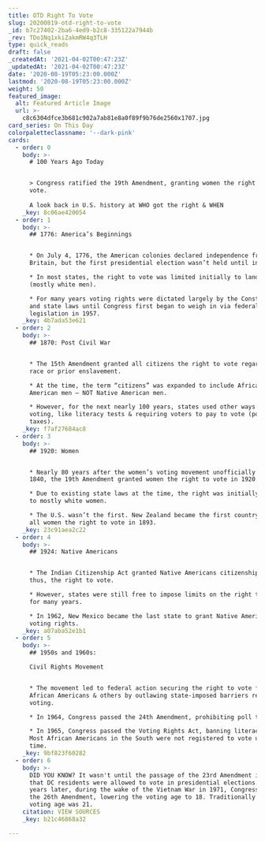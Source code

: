 ```yaml
---
title: OTD Right To Vote
slug: 20200819-otd-right-to-vote
_id: b7c27402-2ba6-4ed9-b2c8-335122a7944b
_rev: TDo1Nq1xkiZakmRW4q3TLH
type: quick_reads
draft: false
_createdAt: '2021-04-02T00:47:23Z'
_updatedAt: '2021-04-02T00:47:23Z'
date: '2020-08-19T05:23:00.000Z'
lastmod: '2020-08-19T05:23:00.000Z'
weight: 50
featured_image:
  alt: Featured Article Image
  url: >-
    c8c6304dfce3b681c902a7ab81e8a0f89f9b76de2560x1707.jpg
card_series: On This Day
colorpaletteclassname: '--dark-pink'
cards:
  - order: 0
    body: >-
      # 100 Years Ago Today


      > Congress ratified the 19th Amendment, granting women the right to
      vote.  
        
      A look back in U.S. history at WHO got the right & WHEN
    _key: 8c06ae420054
  - order: 1
    body: >-
      ## 1776: America’s Beginnings


      * On July 4, 1776, the American colonies declared independence from Great
      Britain, but the first presidential election wasn’t held until in 1789.

      * In most states, the right to vote was limited initially to land owners
      (mostly white men).

      * For many years voting rights were dictated largely by the Constitution
      and state laws until Congress first began to weigh in via federal
      legislation in 1957.
    _key: 4b7ada53e621
  - order: 2
    body: >-
      ## 1870: Post Civil War


      * The 15th Amendment granted all citizens the right to vote regardless of
      race or prior enslavement.

      * At the time, the term “citizens” was expanded to include African
      American men – NOT Native American men.

      * However, for the next nearly 100 years, states used other ways to limit
      voting, like literacy tests & requiring voters to pay to vote (poll
      taxes).
    _key: f7af27684ac8
  - order: 3
    body: >-
      ## 1920: Women


      * Nearly 80 years after the women’s voting movement unofficially began in
      1840, the 19th Amendment granted women the right to vote in 1920.

      * Due to existing state laws at the time, the right was initially limited
      to mostly white women.

      * The U.S. wasn’t the first. New Zealand became the first country to grant
      all women the right to vote in 1893.
    _key: 23c91aea2c22
  - order: 4
    body: >-
      ## 1924: Native Americans


      * The Indian Citizenship Act granted Native Americans citizenship, and
      thus, the right to vote.

      * However, states were still free to impose limits on the right to vote
      for many years.

      * In 1962, New Mexico became the last state to grant Native Americans
      voting rights.
    _key: a07aba52e1b1
  - order: 5
    body: >-
      ## 1950s and 1960s:  

      Civil Rights Movement


      * The movement led to federal action securing the right to vote for
      African Americans & others by outlawing state-imposed barriers restricting
      voting.

      * In 1964, Congress passed the 24th Amendment, prohibiting poll taxes.

      * In 1965, Congress passed the Voting Rights Act, banning literacy tests.
      Most African Americans in the South were not registered to vote until this
      time.
    _key: 9bf823f60282
  - order: 6
    body: >-
      DID YOU KNOW? It wasn't until the passage of the 23rd Amendment in 1961
      that DC residents were allowed to vote in presidential elections. Ten
      years later, during the wake of the Vietnam War in 1971, Congress passed
      the 26th Amendment, lowering the voting age to 18. Traditionally the
      voting age was 21.
    citation: VIEW SOURCES
    _key: b21c46868a32

---
```

 